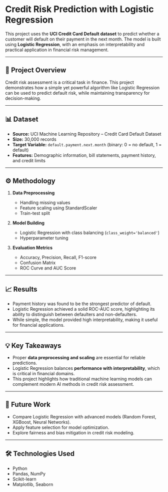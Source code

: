 # Credit Risk Prediction with Logistic Regression

This project uses the **UCI Credit Card Default dataset** to predict whether a customer will default on their payment in the next month. The model is built using **Logistic Regression**, with an emphasis on interpretability and practical application in financial risk management.

---

## 📌 Project Overview
Credit risk assessment is a critical task in finance. This project demonstrates how a simple yet powerful algorithm like Logistic Regression can be used to predict default risk, while maintaining transparency for decision-making.

---

## 📊 Dataset
- **Source:** UCI Machine Learning Repository – Credit Card Default Dataset  
- **Size:** 30,000 records  
- **Target Variable:** `default.payment.next.month` (binary: 0 = no default, 1 = default)  
- **Features:** Demographic information, bill statements, payment history, and credit limits  

---

## ⚙️ Methodology
1. **Data Preprocessing**  
   - Handling missing values  
   - Feature scaling using StandardScaler  
   - Train-test split  

2. **Model Building**  
   - Logistic Regression with class balancing (`class_weight='balanced'`)  
   - Hyperparameter tuning  

3. **Evaluation Metrics**  
   - Accuracy, Precision, Recall, F1-score  
   - Confusion Matrix  
   - ROC Curve and AUC Score  

---

## 📈 Results
- Payment history was found to be the strongest predictor of default.  
- Logistic Regression achieved a solid ROC-AUC score, highlighting its ability to distinguish between defaulters and non-defaulters.  
- While simple, the model provided high interpretability, making it useful for financial applications.  

---

## 💡 Key Takeaways
- Proper **data preprocessing and scaling** are essential for reliable predictions.  
- Logistic Regression balances **performance with interpretability**, which is critical in financial domains.  
- This project highlights how traditional machine learning models can complement modern AI methods in credit risk assessment.  

---

## 🚀 Future Work
- Compare Logistic Regression with advanced models (Random Forest, XGBoost, Neural Networks).  
- Apply feature selection for model optimization.  
- Explore fairness and bias mitigation in credit risk modeling.  

---

## 🛠️ Technologies Used
- Python  
- Pandas, NumPy  
- Scikit-learn  
- Matplotlib, Seaborn  
